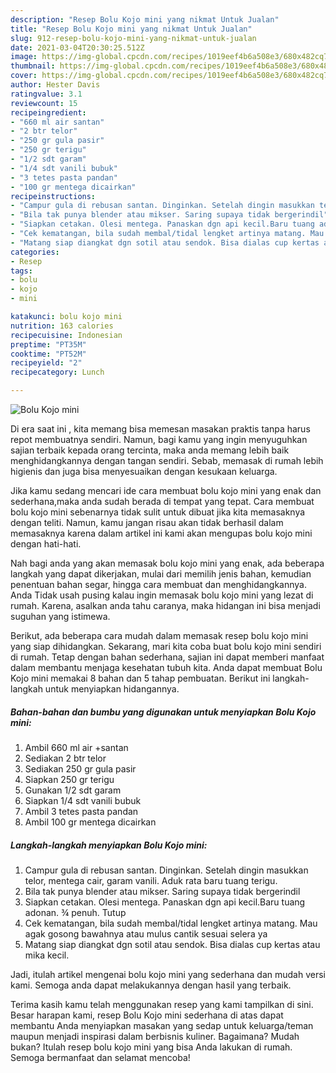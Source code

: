 ```yaml
---
description: "Resep Bolu Kojo mini yang nikmat Untuk Jualan"
title: "Resep Bolu Kojo mini yang nikmat Untuk Jualan"
slug: 912-resep-bolu-kojo-mini-yang-nikmat-untuk-jualan
date: 2021-03-04T20:30:25.512Z
image: https://img-global.cpcdn.com/recipes/1019eef4b6a508e3/680x482cq70/bolu-kojo-mini-foto-resep-utama.jpg
thumbnail: https://img-global.cpcdn.com/recipes/1019eef4b6a508e3/680x482cq70/bolu-kojo-mini-foto-resep-utama.jpg
cover: https://img-global.cpcdn.com/recipes/1019eef4b6a508e3/680x482cq70/bolu-kojo-mini-foto-resep-utama.jpg
author: Hester Davis
ratingvalue: 3.1
reviewcount: 15
recipeingredient:
- "660 ml air santan"
- "2 btr telor"
- "250 gr gula pasir"
- "250 gr terigu"
- "1/2 sdt garam"
- "1/4 sdt vanili bubuk"
- "3 tetes pasta pandan"
- "100 gr mentega dicairkan"
recipeinstructions:
- "Campur gula di rebusan santan. Dinginkan. Setelah dingin masukkan telor, mentega cair, garam vanili. Aduk rata baru tuang terigu."
- "Bila tak punya blender atau mikser. Saring supaya tidak bergerindil"
- "Siapkan cetakan. Olesi mentega. Panaskan dgn api kecil.Baru tuang adonan. ¾ penuh. Tutup"
- "Cek kematangan, bila sudah membal/tidal lengket artinya matang. Mau agak gosong bawahnya atau mulus cantik sesuai selera ya"
- "Matang siap diangkat dgn sotil atau sendok. Bisa dialas cup kertas atau mika kecil."
categories:
- Resep
tags:
- bolu
- kojo
- mini

katakunci: bolu kojo mini 
nutrition: 163 calories
recipecuisine: Indonesian
preptime: "PT35M"
cooktime: "PT52M"
recipeyield: "2"
recipecategory: Lunch

---
```



![Bolu Kojo mini](https://img-global.cpcdn.com/recipes/1019eef4b6a508e3/680x482cq70/bolu-kojo-mini-foto-resep-utama.jpg)

Di era  saat ini , kita memang bisa memesan masakan praktis tanpa harus repot membuatnya sendiri. Namun, bagi kamu yang ingin menyuguhkan sajian terbaik kepada orang tercinta, maka anda memang lebih baik menghidangkannya dengan tangan sendiri. Sebab, memasak di rumah lebih higienis dan juga bisa menyesuaikan dengan kesukaan keluarga.

Jika kamu sedang mencari ide cara membuat bolu kojo mini yang enak dan sederhana,maka anda sudah berada di tempat yang tepat. Cara membuat bolu kojo mini  sebenarnya tidak sulit untuk dibuat jika kita memasaknya dengan teliti. Namun, kamu jangan risau akan tidak berhasil dalam memasaknya 
karena dalam artikel ini kami akan mengupas bolu kojo mini dengan hati-hati.  



Nah bagi anda yang akan memasak bolu kojo mini yang enak, ada beberapa langkah yang dapat dikerjakan, mulai dari memilih jenis bahan, kemudian penentuan bahan segar, hingga cara membuat dan menghidangkannya. Anda Tidak usah pusing kalau ingin memasak bolu kojo mini yang lezat di rumah. Karena, asalkan anda  tahu caranya, maka hidangan ini bisa menjadi suguhan yang istimewa.

Berikut, ada beberapa cara mudah dalam memasak resep bolu kojo mini yang siap dihidangkan. Sekarang, mari kita coba buat bolu kojo mini sendiri di rumah. Tetap dengan bahan sederhana, sajian ini dapat memberi manfaat dalam membantu menjaga kesehatan tubuh kita. Anda dapat membuat Bolu Kojo mini memakai 8 bahan dan 5 tahap pembuatan. Berikut ini langkah-langkah untuk menyiapkan hidangannya.

<!--inarticleads1-->

##### Bahan-bahan dan bumbu yang digunakan untuk menyiapkan Bolu Kojo mini:

1. Ambil 660 ml air +santan
1. Sediakan 2 btr telor
1. Sediakan 250 gr gula pasir
1. Siapkan 250 gr terigu
1. Gunakan 1/2 sdt garam
1. Siapkan 1/4 sdt vanili bubuk
1. Ambil 3 tetes pasta pandan
1. Ambil 100 gr mentega dicairkan




<!--inarticleads2-->

##### Langkah-langkah menyiapkan Bolu Kojo mini:

1. Campur gula di rebusan santan. Dinginkan. Setelah dingin masukkan telor, mentega cair, garam vanili. Aduk rata baru tuang terigu.
1. Bila tak punya blender atau mikser. Saring supaya tidak bergerindil
1. Siapkan cetakan. Olesi mentega. Panaskan dgn api kecil.Baru tuang adonan. ¾ penuh. Tutup
1. Cek kematangan, bila sudah membal/tidal lengket artinya matang. Mau agak gosong bawahnya atau mulus cantik sesuai selera ya
1. Matang siap diangkat dgn sotil atau sendok. Bisa dialas cup kertas atau mika kecil.




Jadi, itulah artikel mengenai  bolu kojo mini  yang sederhana dan mudah versi kami. Semoga anda dapat melakukannya dengan hasil yang terbaik. 

Terima kasih kamu telah menggunakan resep yang kami tampilkan di sini. Besar harapan kami, resep  Bolu Kojo mini sederhana di atas dapat membantu Anda menyiapkan masakan yang sedap untuk keluarga/teman maupun menjadi inspirasi dalam berbisnis kuliner. Bagaimana? Mudah bukan? Itulah resep bolu kojo mini yang bisa Anda lakukan di rumah. Semoga bermanfaat dan selamat mencoba!

